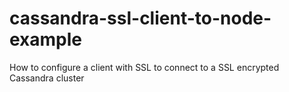 # cassandra-ssl-client-to-node-example
How to configure a client with SSL to connect to a SSL encrypted Cassandra cluster
